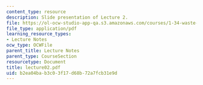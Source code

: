 ```yaml
---
content_type: resource
description: Slide presentation of Lecture 2.
file: https://ol-ocw-studio-app-qa.s3.amazonaws.com/courses/1-34-waste-containment-and-remediation-technology-spring-2004/b2ea04bab3c03f17d68b72a7fcb31e9d_lecture02.pdf
file_type: application/pdf
learning_resource_types:
- Lecture Notes
ocw_type: OCWFile
parent_title: Lecture Notes
parent_type: CourseSection
resourcetype: Document
title: lecture02.pdf
uid: b2ea04ba-b3c0-3f17-d68b-72a7fcb31e9d
---
```

